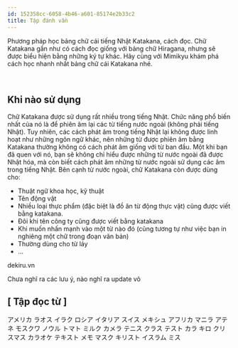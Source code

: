 ```yaml
---
id: 152358cc-6058-4b46-a601-85174e2b33c2
title: Tập đánh vần
---
```



<Intro>

Phương pháp học bảng chữ cái tiếng Nhật Katakana, cách đọc. Chữ Katakana gần như có cách đọc giống với bảng chữ Hiragana, nhưng sẽ được biểu hiện bằng những ký tự khác. Hãy cùng với Mimikyu khám phá cách học nhanh nhất bảng chữ cái Katakana nhé.

</Intro>

<br />

<KatakanaAlphabet />

## Khi nào sử dụng

Chữ Katakana được sử dụng rất nhiều trong tiếng Nhật. Chức năng phổ biến nhất của nó là để phiên âm lại các từ tiếng nước ngoài (không phải tiếng Nhật). Tuy nhiên, các cách phát âm trong tiếng Nhật lại không được linh hoạt như những ngôn ngữ khác, nên những từ được phiên âm bằng Katakana thường không có cách phát âm giống với từ ban đầu. Một khi bạn đã quen với nó, bạn sẽ không chỉ hiểu được những từ nước ngoài đã được Nhật hóa, mà còn biết cách phát âm những từ nước ngoài sử dụng các âm trong tiếng Nhật.
Bên cạnh từ nước ngoài, chữ Katakana còn được dùng cho:

- Thuật ngữ khoa học, kỹ thuật
- Tên động vật
- Nhiều loại thực phẩm (đặc biệt là đồ ăn từ động thực vật) cũng được viết bằng katakana.
- Đôi khi tên công ty cũng được viết bằng katakana
- Khi muốn nhấn mạnh vào một từ nào đó (cũng tương tự như việc bạn in nghiêng một chữ trong đoạn văn bản)
- Thường dùng cho từ láy
- ...

<Via href="https://dekiru.vn/blog/detail-20180817171253668.htm">dekiru.vn</Via>

<Note>
Chưa nghĩ ra các lưu ý, nào nghĩ ra update vô
</Note>

## [ Tập đọc từ ]

<JaWL m={4}>
 <Speak k="アメリカ"><K>アメリカ</K></Speak>
 <Speak k="ラオス"><K>ラオス</K></Speak>
 <Speak k="イラク"><K>イラク</K></Speak>
 <Speak k="ロシア"><K>ロシア</K></Speak>
</JaWL>

<JaWL m={4}>
 <Speak k="イタリア"><K>イタリア</K></Speak>
 <Speak k="スイス"><K>スイス</K></Speak>
 <Speak k="メキシュ"><K>メキシュ</K></Speak>
 <Speak k="アフリカ"><K>アフリカ</K></Speak>
</JaWL>

<JaWL m={4}>
 <Speak k="マニラ"><K>マニラ</K></Speak>
 <Speak k="アテネ"><K>アテネ</K></Speak>
 <Speak k="モスクワ"><K>モスクワ</K></Speak>
 <Speak k="ノウル"><K>ノウル</K></Speak>
</JaWL>

<JaWL m={4}>
 <Speak k="トマト"><K>トマト</K></Speak>
 <Speak k="ミルク"><K>ミルク</K></Speak>
 <Speak k="カメラ"><K>カメラ</K></Speak>
 <Speak k="テニス"><K>テニス</K></Speak>
</JaWL>

<JaWL m={4}>
 <Speak k="クラス"><K>クラス</K></Speak>
 <Speak k="テスト"><K>テスト</K></Speak>
 <Speak k="カラ"><K>カラ</K></Speak>
 <Speak k="キロ"><K>キロ</K></Speak>
</JaWL>

<JaWL m={4}>
 <Speak k="クリスマス"><K>クリスマス</K></Speak>
 <Speak k="カラオケ"><K>カラオケ</K></Speak>
 <Speak k="テキスト"><K>テキスト</K></Speak>
 <Speak k="メモ"><K>メモ</K></Speak>
</JaWL>

<JaWL m={4}>
 <Speak k="マスク"><K>マスク</K></Speak>
 <Speak k="キリスト"><K>キリスト</K></Speak>
 <Speak k="イスラム"><K>イスラム</K></Speak>
 <Speak k="ミス"><K>ミス</K></Speak>
</JaWL>
